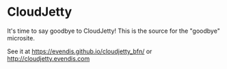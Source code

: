 # CloudJetty

It's time to say goodbye to CloudJetty!
This is the source for the "goodbye" microsite.

See it at https://evendis.github.io/cloudjetty_bfn/ or http://cloudjetty.evendis.com
